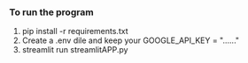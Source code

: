 ### To run the program
1. pip install -r requirements.txt
2. Create a .env dile and keep your GOOGLE_API_KEY = "......"
3. streamlit run streamlitAPP.py
